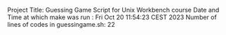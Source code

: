 Project Title: Guessing Game Script for Unix Workbench course
Date and Time at which make was run : Fri Oct 20 11:54:23 CEST 2023
Number of lines of codes in guessingame.sh:       22
